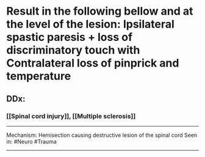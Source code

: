 # Result in the following bellow and at the level of the lesion: Ipsilateral spastic paresis + loss of discriminatory touch with Contralateral loss of pinprick and temperature

## DDx:
### [[Spinal cord injury]], [[Multiple sclerosis]]

---
Mechanism: Hemisection causing destructive lesion of the spinal cord
Seen in: #Neuro #Trauma 

---
